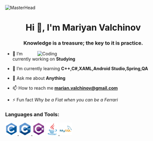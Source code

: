 ![MasterHead](https://assets.rocketstock.com/uploads/2016/03/1-3NXEDMxxKzLeAxFSWUuCVg.gif)
<h1 align="center">Hi 👋, I'm Mariyan Valchinov</h1>
<h3 align="center">Knowledge is a treasure; the key to it is practice.</h3>
<img align="right" alt="Coding" width="400" src="https://i.pinimg.com/originals/2a/53/65/2a53651a35816f499270d8275fd5318f.gif">



- 🔭 I’m currently working on **Studying**

- 🌱 I’m currently learning **C++,C#,XAML,Android Studio,Spring,QA**

- 💬 Ask me about **Anything**

- 📫 How to reach me **marian.valchinov@gmail.com**

- ⚡ Fun fact *Why be a Fiat when you can be a Ferrari*


<p align="left">
</p>

<h3 align="left">Languages and Tools:</h3>
<p align="left"> <a href="https://www.cprogramming.com/" target="_blank" rel="noreferrer"> <img src="https://raw.githubusercontent.com/devicons/devicon/master/icons/c/c-original.svg" alt="c" width="40" height="40"/> </a> <a href="https://www.w3schools.com/cpp/" target="_blank" rel="noreferrer"> <img src="https://raw.githubusercontent.com/devicons/devicon/master/icons/cplusplus/cplusplus-original.svg" alt="cplusplus" width="40" height="40"/> </a> <img src="https://raw.githubusercontent.com/devicons/devicon/master/icons/csharp/csharp-original.svg" alt="csharp" width="40" height="40"/> </a> <a href="https://www.java.com" target="_blank" rel="noreferrer"> <img src="https://raw.githubusercontent.com/devicons/devicon/master/icons/java/java-original.svg" alt="java" width="40" height="40"/> </a> <a href="https://www.mysql.com/" target="_blank" rel="noreferrer"> <img src="https://raw.githubusercontent.com/devicons/devicon/master/icons/mysql/mysql-original-wordmark.svg" alt="mysql" width="40" height="40"/> </a> </p>

